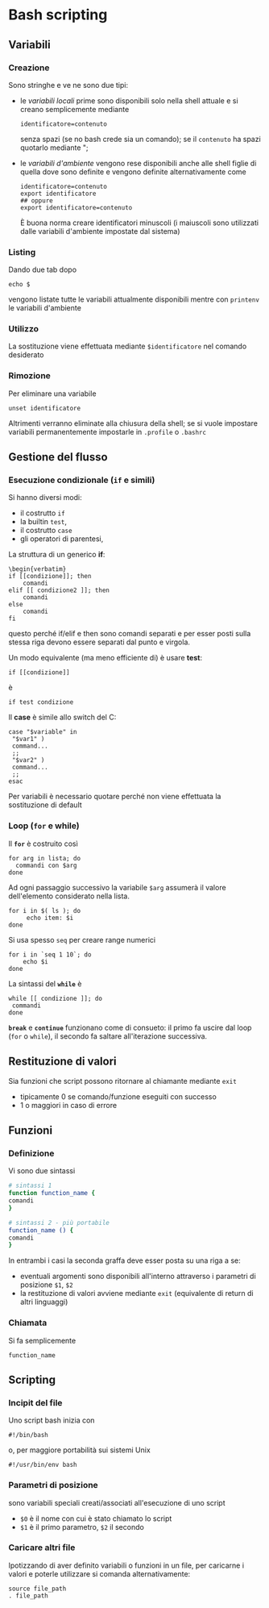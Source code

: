 # Bash scripting

## Variabili

### Creazione
Sono stringhe e ve ne sono due tipi:
- le *variabili locali* prime sono disponibili solo nella shell attuale
  e si creano semplicemente mediante 
  ```
  identificatore=contenuto
  ```
  senza spazi (se no bash crede sia un comando); se il `contenuto` ha
  spazi quotarlo mediante ";
  
- le *variabili d'ambiente* vengono rese disponibili anche alle shell
  figlie di quella dove sono definite e vengono definite
  alternativamente come
  ```
  identificatore=contenuto
  export identificatore
  ## oppure
  export identificatore=contenuto
  ```
  È buona norma creare identificatori minuscoli (i maiuscoli sono
  utilizzati dalle variabili d'ambiente impostate dal sistema)

### Listing
Dando due tab dopo
```
echo $
```
vengono listate tutte le variabili attualmente disponibili 
mentre con `printenv` le variabili d'ambiente

### Utilizzo
La sostituzione viene effettuata mediante `$identificatore` nel
comando desiderato

### Rimozione
Per eliminare una variabile
```
unset identificatore
```
Altrimenti verranno eliminate alla chiusura della shell; se si
vuole impostare variabili permanentemente impostarle
in `.profile` o `.bashrc`


## Gestione del flusso

### Esecuzione condizionale (`if` e simili)
Si hanno diversi modi: 
- il costrutto `if`
- la builtin `test`, 
- il costrutto `case`
- gli operatori di parentesi, 

La struttura di un generico **if**:
```
\begin{verbatim}
if [[condizione]]; then 
    comandi
elif [[ condizione2 ]]; then
    comandi
else 
    comandi
fi
```
questo perché if/elif e then sono comandi separati e per esser
posti sulla stessa riga devono essere separati dal punto e virgola.

Un modo equivalente (ma meno efficiente di) è usare **test**:
```
if [[condizione]]
```
è 
```
if test condizione
```

Il **case** è simile allo switch del C:
```
case "$variable" in
 "$var1" )
 command...
 ;;
 "$var2" )
 command...
 ;;
esac
```
Per variabili è necessario quotare perché non viene effettuata la
sostituzione di default



### Loop (`for` e while)

Il **`for`** è costruito così 
```
for arg in lista; do
  commandi con $arg
done
```
Ad ogni passaggio successivo la variabile `$arg` assumerà il valore dell'elemento considerato nella lista.
```
for i in $( ls ); do
     echo item: $i
done
```
Si usa spesso `seq` per creare range numerici
```
for i in `seq 1 10`; do
    echo $i
done 
```

La sintassi del **`while`** è
```
while [[ condizione ]]; do
 commandi
done
```

**`break`** e **`continue`** funzionano come di consueto: il primo fa
uscire dal loop (`for` o `while`), il secondo fa saltare
all'iterazione successiva.









## Restituzione di valori
Sia funzioni che script possono ritornare al chiamante mediante `exit`
- tipicamente 0 se comando/funzione eseguiti con successo
- 1 o maggiori in caso di errore



## Funzioni

### Definizione
Vi sono due sintassi
``` bash
# sintassi 1
function function_name {
comandi
}

# sintassi 2 - più portabile
function_name () {
comandi
}
```
In entrambi i casi la seconda graffa deve esser posta su una riga a
se:
- eventuali argomenti sono disponibili all'interno attraverso i
  parametri di posizione `$1`, `$2`
- la restituzione di valori avviene mediante `exit` (equivalente di
  return di altri linguaggi)


### Chiamata
Si fa semplicemente
```
function_name
```






## Scripting

### Incipit del file
Uno script bash inizia con
```
#!/bin/bash
```
o, per maggiore portabilità sui sistemi Unix
```
#!/usr/bin/env bash
```

### Parametri di posizione
sono variabili speciali creati/associati all'esecuzione di uno script
- `$0` è il nome con cui è stato chiamato lo script
- `$1` è il primo parametro, `$2` il secondo


### Caricare altri file
Ipotizzando di aver definito variabili o funzioni in un file, per
caricarne i valori e poterle utilizzare si comanda alternativamente:
```
source file_path
. file_path
```
